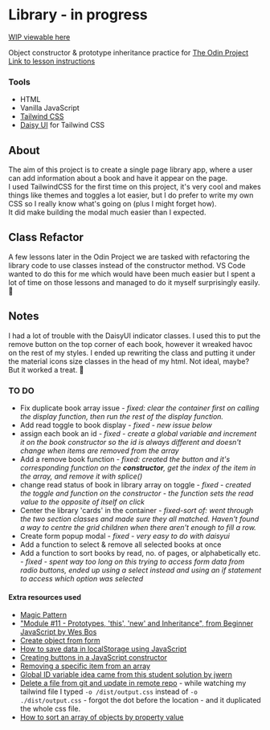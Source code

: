 # Library - in progress

[WIP viewable here](https://mchlol.github.io/library/)

Object constructor & prototype inheritance practice for [The Odin Project](https://www.theodinproject.com)  
[Link to lesson instructions](https://www.theodinproject.com/paths/full-stack-javascript/courses/javascript/lessons/library)   



### Tools

- HTML
- Vanilla JavaScript
- [Tailwind CSS](https://tailwindcss.com/)
- [Daisy UI](https://daisyui.com/) for Tailwind CSS


## About

The aim of this project is to create a single page library app, where a user can add information about a book and have it appear on the page.  
I used TailwindCSS for the first time on this project, it's very cool and makes things like themes and toggles a lot easier, but I do prefer to write my own CSS so I really know what's going on (plus I might forget how).  
It did make building the modal much easier than I expected.  

## Class Refactor

A few lessons later in the Odin Project we are tasked with refactoring the library code to use classes instead of the constructor method. VS Code wanted to do this for me which would have been much easier but I spent a lot of time on those lessons and managed to do it myself surprisingly easily. 🎉


## Notes
I had a lot of trouble with the DaisyUI indicator classes. I used this to put the remove button on the top corner of each book, however it wreaked havoc on the rest of my styles. I ended up rewriting the class and putting it under the material icons size classes in the head of my html. Not ideal, maybe? But it worked a treat. 💃 


### TO DO

- Fix duplicate book array issue - *fixed: clear the container first on calling the display function, then run the rest of the display function.*
- Add read toggle to book display - *fixed - new issue below*
- assign each book an id - *fixed - create a global variable and increment it on the book constructor so the id is always different and doesn't change when items are removed from the array*
- Add a remove book function - *fixed: created the button and it's corresponding function on the **constructor**, get the index of the item in the array, and remove it with splice()*
- change read status of book in library array on toggle - *fixed - created the toggle and function on the constructor - the function sets the read value to the opposite of itself on click*
- Center the library 'cards' in the container - *fixed-sort of: went through the two section classes and made sure they all matched. Haven't found a way to centre the grid children when there aren't enough to fill a row.*
- Create form popup modal - *fixed - very easy to do with daisyui*
- Add a function to select & remove all selected books at once
- Add a function to sort books by read, no. of pages, or alphabetically etc. - *fixed - spent way too long on this trying to access form data from radio buttons, ended up using a select instead and using an if statement to access which option was selected*


#### Extra resources used

- [Magic Pattern](https://www.magicpattern.design/tools/css-backgrounds)
- ["Module #11 - Prototypes, 'this', 'new' and Inheritance", from Beginner JavaScript by Wes Bos](https://beginnerjavascript.com/)
- [Create object from form](https://www.sitepoint.com/community/t/create-object-from-a-form/313057/6)
- [How to save data in localStorage using JavaScript](https://dev.to/michaelburrows/how-to-save-data-in-localstorage-using-javascript-994)
- [Creating buttons in a JavaScript constructor](https://stackoverflow.com/questions/27913537/creating-buttons-in-a-javascript-constructor)
- [Removing a specific item from an array](https://stackoverflow.com/questions/5767325/how-can-i-remove-a-specific-item-from-an-array)
- [Global ID variable idea came from this student solution by jwern](https://github.com/jwern/library-app)
- [Delete a file from git and update in remote repo](https://stackoverflow.com/a/492591/17232226) - while watching my tailwind file I typed `-o /dist/output.css` instead of `-o ./dist/output.css` - forgot the dot before the location - and it duplicated the whole css file.  
- [How to sort an array of objects by property value](https://flaviocopes.com/how-to-sort-array-of-objects-by-property-javascript/)